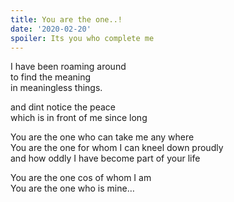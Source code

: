 ```yaml
---
title: You are the one..!
date: '2020-02-20'
spoiler: Its you who complete me
---
```

I have been roaming around <br />
to find the meaning<br />
in meaningless things.<br />

and dint notice the peace<br />
which is in front of me since long<br />

You are the one who can take me any where<br />
You are the one for whom I can kneel down proudly<br />
and how oddly I have become part of your life<br />

You are the one cos of whom I am<br />
You are the one who is mine…<br />